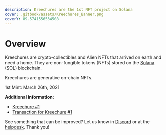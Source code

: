 ```yaml
---
description: Kreechures are the 1st NFT project on Solana
cover: .gitbook/assets/Kreechures_Banner.png
coverY: 89.5741556534508
---
```


# Overview

Kreechures are crypto-collectibles and Alien NFTs that arrived on earth and need a home. They are non-fungible tokens (NFTs) stored on the [Solana](https://solana.com/) (SOL) blockchain.&#x20;

Kreechures are generative on-chain NFTs.

1st Mint: March 26th, 2021



**Additional information:**

* [Kreechure #1](https://explorer.solana.com/address/6e6XzDLpyxRF1zBxnx686bY8cwyVpmmZRgNJCte1VWrE)
* [Transaction for Kreechure #1](https://explorer.solana.com/tx/4HqFpv5WUQAfKeqPrnfUnmNB3HabSL5Q31H5upMBZKEYC4CzTDFqNnTY5KDXcU59LsQsNQFeNJ9XL98msg5fKewe)

See something that can be improved? Let us know in [Discord](https://discord.gg/4huPsH82we) or at the [helpdesk](mailto:help@kreechures.com). Thank you!
